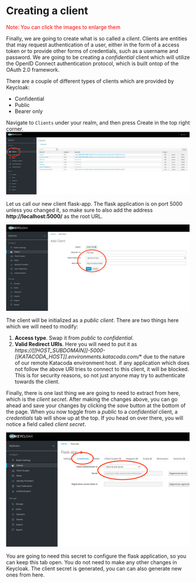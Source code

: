 # Creating a client

<span style="color:red">Note: You can click the images to enlarge them</span>

Finally, we are going to create what is so called a *client*. Clients are entities that may request authentication of a user, either in the form of a access token or to provide other forms of credentials, such as a username and password. We are going to be creating a *confidential* client which will utilize the OpenID Connect authentication protocol, which is built ontop of the OAuth 2.0 framework. 

There are a couple of different types of clients which are provided by Keycloak:

* Confidential
* Public
* Bearer only

Navigate to `Clients` under your realm, and then press Create in the top right corner.
<img src="https://github.com/wska/Katakoda-scenarios/blob/main/secure-api-endpoint-using-keycloak/img/10.png?raw=true" width="500">

Let us call our new client flask-app. The flask application is on port 5000 unless you changed it, so make sure to also add the address **http://localhost:5000/** as the root URL. 

<img src="https://github.com/wska/Katakoda-scenarios/blob/main/secure-api-endpoint-using-keycloak/img/11.png?raw=true" width="500">

The client will be initialized as a *public client*. There are two things here which we will need to modify:

1. **Access type**. Swap it from *public* to *confidential*.
2. **Valid Redirect URls**. Here you will need to put it as *https://[[HOST_SUBDOMAIN]]-5000-[[KATACODA_HOST]].environments.katacoda.com/*\* due to the nature of our remote Katacoda environment host. if any application which does not follow the above URl tries to connect to this client, it will be blocked. This is for security reasons, so not just anyone may try to authenticate towards the client.

Finally, there is one last thing we are going to need to extract from here, which is the *client secret*. After making the changes above, you can go ahead and save your changes by clicking the *save* button at the bottom of the page. When you now toggle from a *public* to a *confidential* client, a *credentials* tab will show up at the top. If you head on over there, you will notice a field called *client secret*. 

<img src="https://github.com/wska/Katakoda-scenarios/blob/main/secure-api-endpoint-using-keycloak/img/13.png?raw=true" width="500">

You are going to need this secret to configure the flask application, so you can keep this tab open. You do not need to make any other changes in Keycloak. The client secret is generated, you can can also generate new ones from here. 